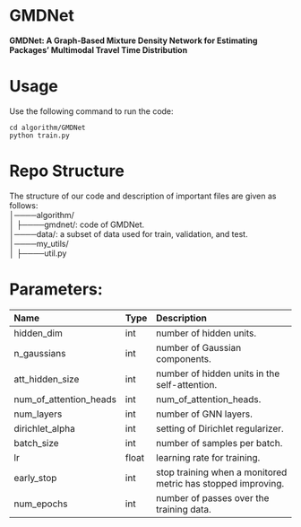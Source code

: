 # GMDNet
**GMDNet: A Graph-Based Mixture Density Network for Estimating Packages’ Multimodal Travel Time Distribution**

# Usage
Use the following command to run the code:

```
cd algorithm/GMDNet
python train.py
```
# Repo Structure
The structure of our code and description of important files are given as follows:  
│────algorithm/  
│    ├────gmdnet/: code of GMDNet.  
│────data/: a subset of data used for train, validation, and test.  
│────my_utils/  
│    ├────util.py

# Parameters:
| Name          | Type  | Description                                                  |
|:--------------|:------|:-------------------------------------------------------------|
| hidden_dim    | int   | number of hidden units.                                      |
| n_gaussians   | int   | number of Gaussian components.                               |
| att_hidden_size      | int   | number of hidden units in the self-attention.                |
| num_of_attention_heads     | int   | num_of_attention_heads.                                      | 
| num_layers       | int   | number of GNN layers.                                        |
| dirichlet_alpha   | int   | setting of Dirichlet regularizer.                            |
| batch_size     | int   | number of samples per batch.                                 |
| lr  | float | learning rate for training.                                  |
| early_stop      | int   | stop training when a monitored metric has stopped improving. |
| num_epochs    | int   | number of passes over the training data.                     |

